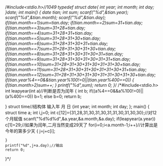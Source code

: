 /*#include<stdio.h>//1049 
typedef struct date{
    int year;
    int month;
    int day;
}date;
int main()
{
    date tian;
    int sum;
    scanf("%d",&tian.year);
    scanf("%d",&tian.month);
    scanf("%d",&tian.day);
        if(tian.month==1)sum=tian.day;
        if(tian.month==2)sum=31+tian.day;
        if(tian.month==3)sum=31+28+tian.day;
        if(tian.month==4)sum=31+28+31+tian.day;
        if(tian.month==5)sum=31+28+31+30+tian.day;
        if(tian.month==6)sum=31+28+31+30+31+tian.day;
        if(tian.month==7)sum=31+28+31+30+31+30+tian.day;
        if(tian.month==8)sum=31+28+31+30+31+30+31+tian.day;
        if(tian.month==9)sum=31+28+31+30+31+30+31+31+tian.day;
        if(tian.month==10)sum=31+28+31+30+31+30+31+31+30+tian.day;
        if(tian.month==11)sum=31+28+31+30+31+30+31+31+30+31+tian.day;
        if(tian.month==12)sum=31+28+31+30+31+30+31+31+30+31+30+tian.day;
     if(tian.year%4==0&&tian.year%100!=0||(tian.year%400==0))
     {
         if(tian.month>2)sum++;
     }
     printf("%d",sum);
    return 0;
}*/ 
/*#include<stdio.h>
int leapyear(int a)//判断是否为闰年
{   int b;
    if((a%4==0&&a%100!=0)||(a%400==0))
    b=1;
    else
    b=0;
    return b;
 
}
struct  time//结构体 输入年 月 日
{int year;
 int month;
 int day;
};
main()
{
    struct time a;
    int i,j=0;
    int c[12]={31,28,31,30,31,30,31,31,30,31,30,30};//对12个月赋值
    scanf("%d%d%d",&a.year,&a.month,&a.day);
    if(leapyear(a.year)) c[1]=29;//如果为闰年,二月当然变成29天了
    for(i=0;i<a.month-1;i++)//计算出是今年的第多少天
    {
        j=j+c[i];
 
    }
    printf("%d",j+a.day);//输出 
    return 0;
}*/

